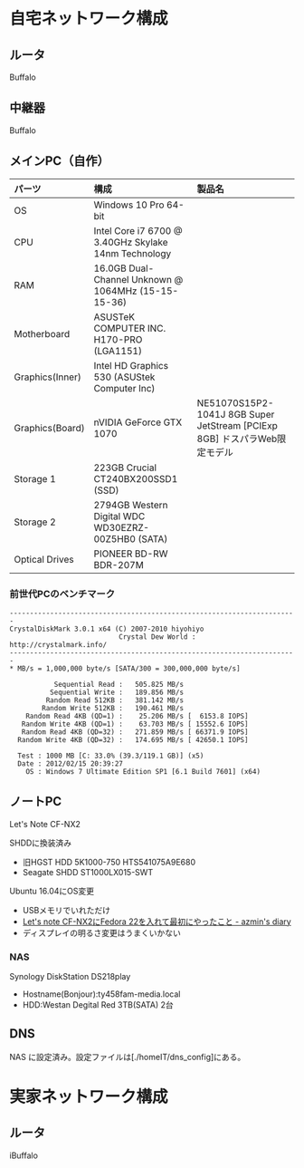 # 自宅ネットワーク構成

## ルータ

Buffalo 

## 中継器

Buffalo 

## メインPC（自作）

| パーツ         | 構成                                               | 製品名 |
|:--------------|:---------------------------------------------------|:--|
|OS             |Windows 10 Pro 64-bit                               |   |
|CPU            |Intel Core i7 6700 @ 3.40GHz Skylake 14nm Technology|   |
|RAM            |16.0GB Dual-Channel Unknown @ 1064MHz (15-15-15-36) |   |
|Motherboard    |ASUSTeK COMPUTER INC. H170-PRO (LGA1151)            |   |
|Graphics(Inner)|Intel HD Graphics 530 (ASUStek Computer Inc)        |   |
|Graphics(Board)|nVIDIA GeForce GTX 1070                             |NE51070S15P2-1041J 8GB Super JetStream [PCIExp 8GB] ドスパラWeb限定モデル|
|Storage 1      |223GB Crucial CT240BX200SSD1 (SSD)                  |   |
|Storage 2      |2794GB Western Digital WDC WD30EZRZ-00Z5HB0 (SATA)  |   |
|Optical Drives |PIONEER BD-RW BDR-207M                              |   |

### 前世代PCのベンチマーク

```
-----------------------------------------------------------------------
CrystalDiskMark 3.0.1 x64 (C) 2007-2010 hiyohiyo
                           Crystal Dew World : http://crystalmark.info/
-----------------------------------------------------------------------
* MB/s = 1,000,000 byte/s [SATA/300 = 300,000,000 byte/s]

           Sequential Read :   505.825 MB/s
          Sequential Write :   189.856 MB/s
         Random Read 512KB :   381.142 MB/s
        Random Write 512KB :   190.461 MB/s
    Random Read 4KB (QD=1) :    25.206 MB/s [  6153.8 IOPS]
   Random Write 4KB (QD=1) :    63.703 MB/s [ 15552.6 IOPS]
   Random Read 4KB (QD=32) :   271.859 MB/s [ 66371.9 IOPS]
  Random Write 4KB (QD=32) :   174.695 MB/s [ 42650.1 IOPS]

  Test : 1000 MB [C: 33.0% (39.3/119.1 GB)] (x5)
  Date : 2012/02/15 20:39:27
    OS : Windows 7 Ultimate Edition SP1 [6.1 Build 7601] (x64)
```

## ノートPC

Let's Note CF-NX2

SHDDに換装済み
* 旧HGST HDD 5K1000-750 HTS541075A9E680
* Seagate SHDD ST1000LX015-SWT

Ubuntu 16.04にOS変更
* USBメモリでいれただけ
* [Let's note CF\-NX2にFedora 22を入れて最初にやったこと \- azmin's diary](http://azmin.hatenablog.com/entry/2015/10/23/014414)
* ディスプレイの明るさ変更はうまくいかない

### NAS

Synology DiskStation DS218play

* Hostname(Bonjour):ty458fam-media.local
* HDD:Westan Degital Red 3TB(SATA) 2台

## DNS

NAS に設定済み。設定ファイルは[./homeIT/dns_config]にある。

# 実家ネットワーク構成

## ルータ

iBuffalo